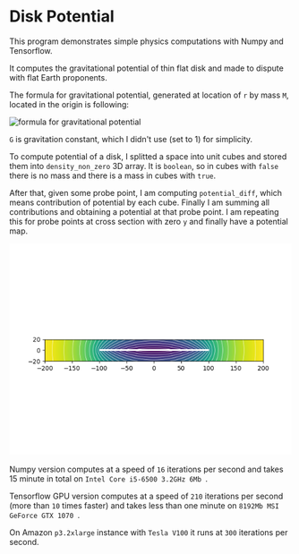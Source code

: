 # Disk Potential

This program demonstrates simple physics computations with Numpy and Tensorflow.

It computes the gravitational potential of thin flat disk and made to dispute with flat 
Earth proponents.

The formula for gravitational potential, generated at location of `r` by mass `M`, located in the origin is following:

![formula for gravitational potential](https://wikimedia.org/api/rest_v1/media/math/render/svg/827549d0dfa4d87471e20fa3a436e0119cf5db99)

`G` is gravitation constant, which I didn't use (set to 1) for simplicity.

To compute potential of a disk, I splitted a space into unit cubes and stored them into `density_non_zero`
3D array. It is `boolean`, so in cubes with `false` there is no mass and there is a mass in cubes
with `true`.

After that, given some probe point, I am computing `potential_diff`, which means contribution of potential 
by each cube. Finally I am summing all contributions and obtaining a potential at that probe point. I am repeating 
this for probe points at cross section with zero `y` and finally have a potential map.

![potential map](potential_sample.png)

Numpy version computes at a speed of `16` iterations per second and takes 15 minute in total on `Intel Core i5-6500 3.2GHz 6Mb `.

Tensorflow GPU version computes at a speed of `210` iterations per second (more than `10` times faster) and takes less than one minute on `8192Mb MSI GeForce GTX 1070 `.

On Amazon `p3.2xlarge` instance with `Tesla V100` it runs at `300` iterations per second.
